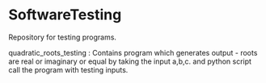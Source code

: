 # SoftwareTesting
Repository for testing programs.

quadratic_roots_testing : Contains program which generates output - roots are real or imaginary or equal by taking the input a,b,c.
                          and python script call the program with testing inputs.
